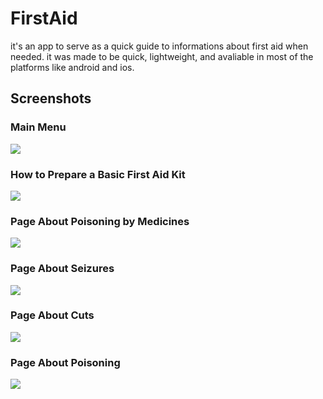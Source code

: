 # FirstAid
it's an app to serve as a quick guide to informations about first aid when needed. it was made to be quick, lightweight, and avaliable in most of the platforms like android and ios.

## Screenshots

### Main Menu
![](/media/1.jpeg)

### How to Prepare a Basic First Aid Kit
![](/media/2.jpeg)

### Page About Poisoning by Medicines
![](/media/3.jpeg)

### Page About Seizures
![](/media/4.jpeg)

### Page About Cuts
![](/media/5.jpeg)

### Page About Poisoning
![](/media/6.jpeg)
